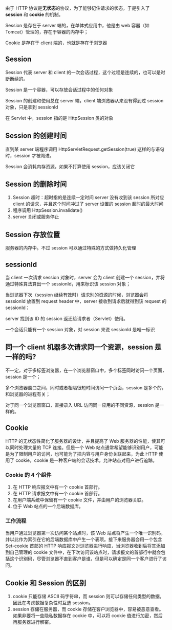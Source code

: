 由于 HTTP 协议是**无状态**的协议，为了能够记住请求的状态，于是引入了 **session** 和 **cookie** 的机制。

Session 是存在于 server 端的，在单体式应用中，他是由 web 容器（如 Tomcat）管理的，存在于容器的内存中；

Cookie 是存在于 client 端的，也就是存在于浏览器

## Session
Session 代表 server 和 client 的一次会话过程，这个过程是连续的，也可以是时断断续的。

Session 是一个容器，可以存放会话过程中的任何对象

Session 的创建和使用总在 server 端，client 端浏览器从来没有得到过 session 对象，只是拿到 sessionId

在 Servlet 中，session 指的是 HttpSession 类的对象

## Session 的创建时间
直到某 server 端程序调用 HttpServletRequest.getSession(true) 这样的与语句时，session 才被闯进。

Session 会消耗内存资源，如果不打算使用 session，应该关闭它

## Session 的删除时间
1. Session 超时：超时指的是连续一定时间 server 没有收到该 session 所对应 client 的请求，并且这个时间冲过了 server 设置的 session 超时的最大时间
2. 程序调用 HttpSession.invalidate()
3. server 关闭或服务停止

## Session 存放位置
服务器的内存中。不过 session 可以通过特殊的方式做持久化管理

## sessionId
当 client 一次请求 session 对象时，server 会为 client 创建一个 session，并将通过特殊算法算出一个 sessionId，用来标识该 session 对象；

当浏览器下次（session 继续有效时）请求别的资源的时候，浏览器会将 sessionId 放置到 request header 中，server 接收到请求后就得到该 request 的 sessionId；

server 找到该 ID 的 session 返还给请求者（Servlet）使用。

一个会话只能有一个 session 对象，对 session 来说 sessionId 是唯一标识

## 同一个 client 机器多次请求同一个资源，session 是一样的吗?
不一定，对于多标签浏览器，在一个浏览器窗口中，多个标签同时访问一个页面，session 是一个；

多个浏览器窗口之间，同时或者相隔很短时间访问一个页面，session 是多个的，和浏览器的进程有关；

对于同一个浏览器窗口，直接录入 URL 访问同一应用的不同资源，session 是一样的。

## Cookie 
HTTP 的无状态性简化了服务器的设计，并且提高了 Web 服务器的性能，使其可以同时处理大量的 TCP 连接。但是一个 Web 站点通常希望能够识别用户，可能是为了限制用户的访问，也可能为了把内容与用户身份关联起来，为此 HTTP 使用了 cookie，cookie 是一种客户端的会话技术，允许站点对用户进行追踪。

### Cookie 的 4 个组件
1. 在 HTTP 响应报文中有一个 cookie 首部行。
2. 在 HTTP 请求报文中有一个 cookie 首部行。
3. 在用户端系统中保留有一个 cookie 文件，并由用户的浏览器关联。
4. 位于 Web 站点的一个后端数据库。

### 工作流程
当用户通过浏览器第一次访问某个站点时，该 Web 站点将产生一个唯一识别码，并以此作为索引在它的后端数据库中产生一个表项。接下来服务器会用一个包含 Set-cookie 首部的 HTTP 响应报文对浏览器进行响应，当浏览器收到后将其添加到自己管理的 cookie 文件中，在下次访问该站点时，请求报文的首部行中就会包括这个识别码，尽管浏览器不直到客户是谁，但是可以确定是同一个客户进行了访问。

## Cookie 和 Session 的区别
1. cookie 只能存储 ASCII 码字符串，而 session 则可以存储任何类型的数据，因此在考虑数据复杂性时互选 session。
2. session 存储在服务器，而 cookie 存储在客户浏览器中，容易被恶意查看。如果非要将一些隐私数据存在 cookie 中，可以将 cookie 值进行加密，然后再服务器进行解密。








